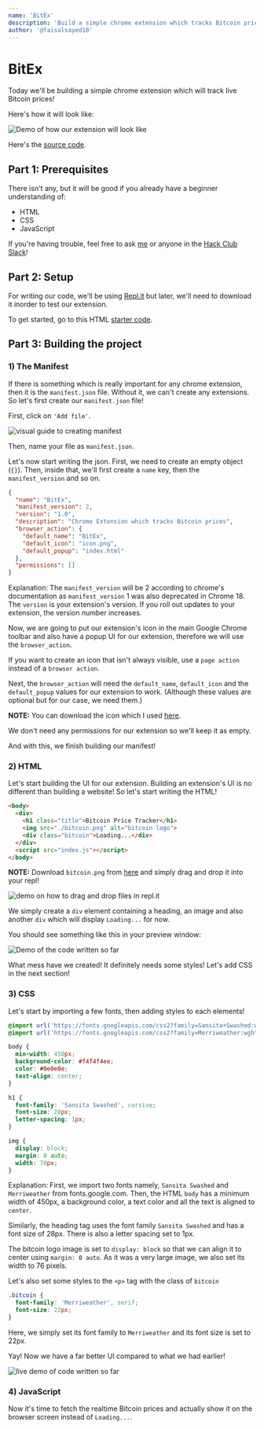 ```yaml
---
name: 'BitEx'
description: 'Build a simple chrome extension which tracks Bitcoin prices.'
author: '@faisalsayed10'
---
```


# BitEx

Today we'll be building a simple chrome extension which will track live Bitcoin prices!

Here's how it will look like:

![Demo of how our extension will look like](https://cloud-cf7gkmekh.vercel.app/0image.png)

Here's the [source code](https://repl.it/@FaisalSayed1/BitEx).

## Part 1: Prerequisites

There isn't any, but it will be good if you already have a beginner understanding of:

- HTML
- CSS
- JavaScript

 If you're having trouble, feel free to ask [me](https://app.slack.com/client/T0266FRGM/user_profile/U014ND5P1N2) or anyone in the [Hack Club Slack](https://hackclub.com/slack/)!

## Part 2: Setup

For writing our code, we'll be using [Repl.it](codesandbox.io) but later, we'll need to download it inorder to test our extension.

To get started, go to this HTML [starter code](https://repl.it/languages/html).

## Part 3: Building the project

### 1) The Manifest

If there is something which is really important for any chrome extension, then it is the `manifest.json` file. Without it, we can't create any extensions. So let's first create our `manifest.json` file!

First, click on `'Add file'`.

![visual guide to creating manifest](https://cloud-7l16l8dgo.vercel.app/0image.png)

Then, name your file as `manifest.json`.

Let's now start writing the json. First, we need to create an empty object (`{}`). Then, inside that, we'll first create a `name` key, then the `manifest_version` and so on.

```json
{
  "name": "BitEx",
  "manifest_version": 2,
  "version": "1.0",
  "description": "Chrome Extension which tracks Bitcoin prices",
  "browser_action": {
    "default_name": "BitEx",
    "default_icon": "icon.png",
    "default_popup": "index.html"
  },
  "permissions": []
}
```

Explanation: The `manifest_version` will be 2 according to chrome's documentation as `manifest_version` 1 was also deprecated in Chrome 18. The `version` is your extension's version. If you roll out updates to your extension, the version number increases.

Now, we are going to put our extension's icon in the main Google Chrome toolbar and also have a popup UI for our extension, therefore we will use the `browser_action`.

If you want to create an icon that isn't always visible, use a `page action` instead of a `browser action`.

Next, the `browser_action` will need the `default_name`, `default_icon` and the `default_popup` values for our extension to work. (Although these values are optional but for our case, we need them.)

**NOTE:** You can download the icon which I used [here](https://cloud-ixdoyae2t.vercel.app/0image.png).

We don't need any permissions for our extension so we'll keep it as empty.

And with this, we finish building our manifest!

### 2) HTML

Let's start building the UI for our extension. Building an extension's UI is no different than building a website! So let's start writing the HTML!

```html
<body>
  <div>
    <h1 class="title">Bitcoin Price Tracker</h1>
    <img src="./bitcoin.png" alt="bitcoin logo">
    <div class="bitcoin">Loading...</div>
  </div>
  <script src="index.js"></script>
</body>
```

**NOTE:** Download `bitcoin.png` from [here](https://cloud-94v45750t.vercel.app/0image.png) and simply drag and drop it into your repl!

![demo on how to drag and drop files in repl.it](https://cloud-hv94fl1nv.vercel.app/01.gif)

We simply create a `div` element containing a heading, an image and also another `div` which will display `Loading...` for now.

You should see something like this in your preview window:

![Demo of the code written so far](https://cloud-gxzis4tsg.vercel.app/0image.png)

What mess have we created! It definitely needs some styles! Let's add CSS in the next section!

### 3) CSS

Let's start by importing a few fonts, then adding styles to each elements!

```css
@import url('https://fonts.googleapis.com/css2?family=Sansita+Swashed:wght@300;400;500;600;700&display=swap');
@import url('https://fonts.googleapis.com/css2?family=Merriweather:wght@300;400;700&display=swap');

body {
  min-width: 450px;
  background-color: #f4f4f4ee;
  color: #0e0e0e;
  text-align: center;
}

h1 {
  font-family: 'Sansita Swashed', cursive;
  font-size: 28px;
  letter-spacing: 1px;
}

img {
  display: block;
  margin: 0 auto;
  width: 76px;
}
```

Explanation: First, we import two fonts namely, `Sansita Swashed` and `Merriweather` from fonts.google.com. Then, the HTML `body` has a minimum width of 450px, a background color, a text color and all the text is aligned to `center`.

Similarly, the heading tag uses the font family `Sansita Swashed` and has a font size of 28px. There is also a letter spacing set to 1px.

The bitcoin logo image is set to `display: block` so that we can align it to center using `margin: 0 auto`. As it was a very large image, we also set its width to 76 pixels.

Let's also set some styles to the `<p>` tag with the class of `bitcoin`

```css
.bitcoin {
  font-family: 'Merriweather', serif;
  font-size: 22px;
}
```

Here, we simply set its font family to `Merriweather` and its font size is set to 22px.

Yay! Now we have a far better UI compared to what we had earlier!

![live demo of code written so far](https://cloud-ljmv9ffqq.vercel.app/0image.png)

### 4) JavaScript

Now it's time to fetch the realtime Bitcoin prices and actually show it on the browser screen instead of `Loading...`.

